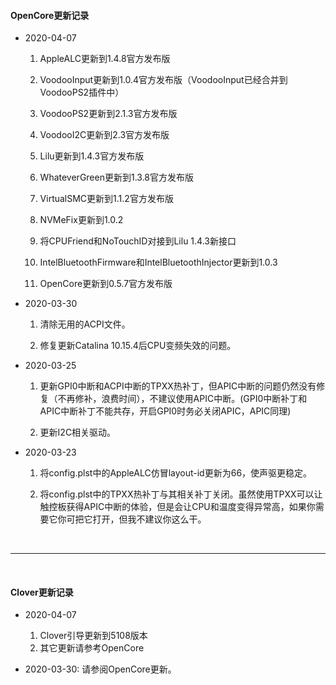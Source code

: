 #### OpenCore更新记录

- 2020-04-07
	1. AppleALC更新到1.4.8官方发布版

	2. VoodooInput更新到1.0.4官方发布版（VoodooInput已经合并到VoodooPS2插件中）

	3. VoodooPS2更新到2.1.3官方发布版

	4. VoodooI2C更新到2.3官方发布版

	5. Lilu更新到1.4.3官方发布版

	6. WhateverGreen更新到1.3.8官方发布版

	7. VirtualSMC更新到1.1.2官方发布版

	8. NVMeFix更新到1.0.2

	9. 将CPUFriend和NoTouchID对接到Lilu 1.4.3新接口

	10. IntelBluetoothFirmware和IntelBluetoothInjector更新到1.0.3

	11. OpenCore更新到0.5.7官方发布版


- 2020-03-30
	1. 清除无用的ACPI文件。

	2. 修复更新Catalina 10.15.4后CPU变频失效的问题。


- 2020-03-25
	1. 更新GPI0中断和ACPI中断的TPXX热补丁，但APIC中断的问题仍然没有修复（不再修补，浪费时间），不建议使用APIC中断。(GPI0中断补丁和APIC中断补丁不能共存，开启GPI0时务必关闭APIC，APIC同理)

	2. 更新I2C相关驱动。


- 2020-03-23
	1. 将config.plst中的AppleALC仿冒layout-id更新为66，使声驱更稳定。

	2. 将config.plst中的TPXX热补丁与其相关补丁关闭。虽然使用TPXX可以让触控板获得APIC中断的体验，但是会让CPU和温度变得异常高，如果你需要它你可把它打开，但我不建议你这么干。

</br>

------------

</br>

#### Clover更新记录

- 2020-04-07
	1. Clover引导更新到5108版本
	2. 其它更新请参考OpenCore

- 2020-03-30: 请参阅OpenCore更新。